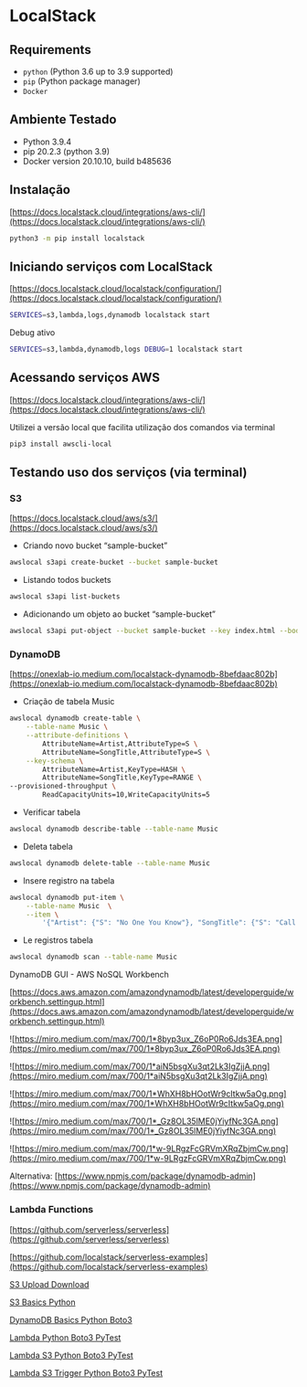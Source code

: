 # LocalStack

## **Requirements**

- `python` (Python 3.6 up to 3.9 supported)
- `pip` (Python package manager)
- `Docker`

## Ambiente Testado

- Python 3.9.4
- pip 20.2.3 (python 3.9)
- Docker version 20.10.10, build b485636

## Instalação

[https://docs.localstack.cloud/integrations/aws-cli/](https://docs.localstack.cloud/integrations/aws-cli/)

```bash
python3 -m pip install localstack
```

## Iniciando serviços com LocalStack

[https://docs.localstack.cloud/localstack/configuration/](https://docs.localstack.cloud/localstack/configuration/)

```bash
SERVICES=s3,lambda,logs,dynamodb localstack start
```

Debug ativo

```bash
SERVICES=s3,lambda,dynamodb,logs DEBUG=1 localstack start
```

## Acessando serviços AWS

[https://docs.localstack.cloud/integrations/aws-cli/](https://docs.localstack.cloud/integrations/aws-cli/)

Utilizei a versão local que facilita utilização dos comandos via terminal

```bash
pip3 install awscli-local
```

## Testando uso dos serviços (via terminal)

### S3

[https://docs.localstack.cloud/aws/s3/](https://docs.localstack.cloud/aws/s3/)

- Criando novo bucket “sample-bucket”

```bash
awslocal s3api create-bucket --bucket sample-bucket
```

- Listando todos buckets

```bash
awslocal s3api list-buckets
```

- Adicionando um objeto ao bucket “sample-bucket”

```bash
awslocal s3api put-object --bucket sample-bucket --key index.html --body index.html
```

### DynamoDB

[https://onexlab-io.medium.com/localstack-dynamodb-8befdaac802b](https://onexlab-io.medium.com/localstack-dynamodb-8befdaac802b)

- Criação de tabela Music

```bash
awslocal dynamodb create-table \
    --table-name Music \
    --attribute-definitions \
        AttributeName=Artist,AttributeType=S \
        AttributeName=SongTitle,AttributeType=S \
    --key-schema \
        AttributeName=Artist,KeyType=HASH \
        AttributeName=SongTitle,KeyType=RANGE \
--provisioned-throughput \
        ReadCapacityUnits=10,WriteCapacityUnits=5
```

- Verificar tabela

```bash
awslocal dynamodb describe-table --table-name Music
```

- Deleta tabela

```bash
awslocal dynamodb delete-table --table-name Music
```

- Insere registro na tabela

```bash
awslocal dynamodb put-item \
    --table-name Music  \
    --item \
        '{"Artist": {"S": "No One You Know"}, "SongTitle": {"S": "Call Me Today"}, "AlbumTitle": {"S": "Somewhat Famous"}, "Awards": {"N": "1"}}'
```

- Le registros tabela

```bash
awslocal dynamodb scan --table-name Music
```

DynamoDB GUI - AWS NoSQL Workbench

[https://docs.aws.amazon.com/amazondynamodb/latest/developerguide/workbench.settingup.html](https://docs.aws.amazon.com/amazondynamodb/latest/developerguide/workbench.settingup.html)

![https://miro.medium.com/max/700/1*8byp3ux_Z6oP0Ro6Jds3EA.png](https://miro.medium.com/max/700/1*8byp3ux_Z6oP0Ro6Jds3EA.png)

![https://miro.medium.com/max/700/1*aiN5bsgXu3qt2Lk3IgZjjA.png](https://miro.medium.com/max/700/1*aiN5bsgXu3qt2Lk3IgZjjA.png)

![https://miro.medium.com/max/700/1*WhXH8bHOotWr9cItkw5aOg.png](https://miro.medium.com/max/700/1*WhXH8bHOotWr9cItkw5aOg.png)

![https://miro.medium.com/max/700/1*_Gz8OL35lME0jYiyfNc3GA.png](https://miro.medium.com/max/700/1*_Gz8OL35lME0jYiyfNc3GA.png)

![https://miro.medium.com/max/700/1*w-9LRgzFcGRVmXRqZbjmCw.png](https://miro.medium.com/max/700/1*w-9LRgzFcGRVmXRqZbjmCw.png)

Alternativa: [https://www.npmjs.com/package/dynamodb-admin](https://www.npmjs.com/package/dynamodb-admin)

### Lambda Functions

[https://github.com/serverless/serverless](https://github.com/serverless/serverless)

[https://github.com/localstack/serverless-examples](https://github.com/localstack/serverless-examples)

[S3 Upload Download](https://www.notion.so/S3-Upload-Download-abb02bbf88064b36bc623c99975ec08c)

[S3 Basics Python](https://www.notion.so/S3-Basics-Python-1cf6d48dbef64ac488e0c655cb65976b)

[DynamoDB Basics Python Boto3](https://www.notion.so/DynamoDB-Basics-Python-Boto3-afc2c2fd44924a64808553829c33db2a)

[Lambda Python Boto3 PyTest](https://www.notion.so/Lambda-Python-Boto3-PyTest-9062e6a2a80d4bd19f17eb3e262b43f9)

[Lambda S3 Python Boto3 PyTest](https://www.notion.so/Lambda-S3-Python-Boto3-PyTest-f7daef9c6d8540578a902dcf3ac7c441)

[Lambda S3 Trigger Python Boto3 PyTest](https://www.notion.so/Lambda-S3-Trigger-Python-Boto3-PyTest-0d36fcb96b1142379e92e7d2b0ee3acc)